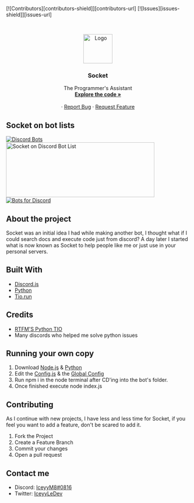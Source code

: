 [![Contributors][contributors-shield]][contributors-url]
[![Issues][issues-shield]][issues-url]

<br />
<p align="center">
  <a href="https://github.com/iceyym8/Socket">
    <img src="https://cdn.discordapp.com/avatars/786481811681181738/d585d5527e7feaba43b49a8483870c8e.webpg" alt="Logo" width="80" height="80">
  </a>

  <h3 align="center">Socket</h3>

  <p align="center">
    The Programmer's Assistant
    <br />
    <a href="https://github.com/iceyym8/Socket"><strong>Explore the code »</strong></a>
    <br />
    <br />
    ·
    <a href="https://github.com/iceyym8/Socket/issues">Report Bug</a>
    ·
    <a href="https://discord.xendev.us">Request Feature</a>
  </p>
</p>

## Socket on bot lists
[![Discord Bots](https://discordbots.org/api/widget/786481811681181738.svg)](https://discordbots.org/bot/786481811681181738)
<a href="https://discordbotlist.com/bots/786481811681181738">
    <img
        width="407"
        height="150"
        src="https://discordbotlist.com/bots/786481811681181738/widget"
        alt="Socket on Discord Bot List">
</a>
[![Bots for Discord](https://botsfordiscord.com/api/bot/786481811681181738/widget?theme=dark)](https://botsfordiscord.com/bot/786481811681181738)

## About the project
Socket was an initial idea I had while making another bot, I thought what if I could search docs and execute code just from discord?
A day later I started what is now known as <bold>Socket</bold> to help people like me or just use in your personal servers.

## Built With
* [Discord.js](https://discord.js.org)
* [Python](https://python.org)
* [Tio.run](https://tio.run)

## Credits
* [RTFM'S Python TIO](https://github.com/FrenchMasterSword/python-tio)
* Many discords who helped me solve python issues

## Running your own copy
1. Download [Node.js](https://nodejs.org) & [Python](https://python.org)
2. Edit the [Config.js](https://github.com/iceyym8/Socket/config.js) & the [Global Config](https://github.com/iceyym8/Socket/global-settings.json)
3. Run <bold>npm i</bold> in the node terminal after CD'ing into the bot's folder.
4. Once finished execute <bold>node index.js</bold>

## Contributing
As I continue with new projects, I have less and less time for <bold>Socket</bold>, if you feel you want to add a feature, don't be scared to add it.
1. Fork the Project
2. Create a Feature Branch
3. Commit your changes
4. Open a pull request

## Contact me
* Discord: [IceyyM8#0816](https://discord.xendev.us)
* Twitter: [IceyyLeDev](https://twitter.com/IceyyLeDev)

